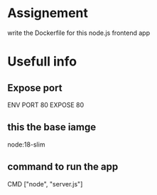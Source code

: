 # Assignement 


write the Dockerfile for this node.js frontend app 

# Usefull info

## Expose port

ENV PORT 80
EXPOSE 80

## this the base iamge 

node:18-slim


## command to run the app

CMD ["node", "server.js"]






